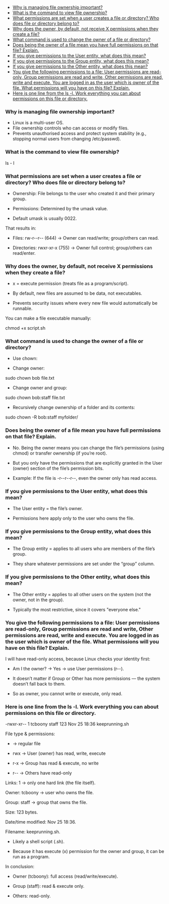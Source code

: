 
- [Why is managing file ownership important?](#why-is-managing-file-ownership-important)
- [What is the command to view file ownership?](#what-is-the-command-to-view-file-ownership)
- [What permissions are set when a user creates a file or directory? Who does file or directory belong to?](#what-permissions-are-set-when-a-user-creates-a-file-or-directory-who-does-file-or-directory-belong-to)
- [Why does the owner, by default, not receive X permissions when they create a file?](#why-does-the-owner-by-default-not-receive-x-permissions-when-they-create-a-file)
- [What command is used to change the owner of a file or directory?](#what-command-is-used-to-change-the-owner-of-a-file-or-directory)
- [Does being the owner of a file mean you have full permissions on that file? Explain.](#does-being-the-owner-of-a-file-mean-you-have-full-permissions-on-that-file-explain)
- [If you give permissions to the User entity, what does this mean?](#if-you-give-permissions-to-the-user-entity-what-does-this-mean)
- [If you give permissions to the Group entity, what does this mean?](#if-you-give-permissions-to-the-group-entity-what-does-this-mean)
- [If you give permissions to the Other entity, what does this mean?](#if-you-give-permissions-to-the-other-entity-what-does-this-mean)
- [You give the following permissions to a file: User permissions are read-only, Group permissions are read and write, Other permissions are read, write and execute. You are logged in as the user which is owner of the file. What permissions will you have on this file? Explain.](#you-give-the-following-permissions-to-a-file-user-permissions-are-read-only-group-permissions-are-read-and-write-other-permissions-are-read-write-and-execute-you-are-logged-in-as-the-user-which-is-owner-of-the-file-what-permissions-will-you-have-on-this-file-explain)
- [Here is one line from the ls -l. Work everything you can about permissions on this file or directory.](#here-is-one-line-from-the-ls--l-work-everything-you-can-about-permissions-on-this-file-or-directory)



### Why is managing file ownership important?

* Linux is a multi-user OS.
* File ownership controls who can access or modify files.
* Prevents unauthorised access and protect system stability (e.g., stopping normal users from changing /etc/passwd).


### What is the command to view file ownership?

ls - l


### What permissions are set when a user creates a file or directory? Who does file or directory belong to?

* Ownership: File belongs to the user who created it and their primary group.

* Permissions: Determined by the umask value.

* Default umask is usually 0022.

That results in:

* Files: rw-r--r-- (644) → Owner can read/write; group/others can read.

* Directories: rwxr-xr-x (755) → Owner full control; group/others can read/enter.

### Why does the owner, by default, not receive X permissions when they create a file?

* x = execute permission (treats file as a program/script).

* By default, new files are assumed to be data, not executables.

* Prevents security issues where every new file would automatically be runnable.

You can make a file executable manually:

chmod +x script.sh


### What command is used to change the owner of a file or directory?

* Use chown:

* Change owner:

sudo chown bob file.txt


* Change owner and group:

sudo chown bob:staff file.txt


* Recursively change ownership of a folder and its contents:

sudo chown -R bob:staff myfolder/


 ### Does being the owner of a file mean you have full permissions on that file? Explain.

* No. Being the owner means you can change the file’s permissions (using chmod) or transfer ownership (if you’re root).

* But you only have the permissions that are explicitly granted in the User (owner) section of the file’s permission bits.

* Example: If the file is -r--r--r--, even the owner only has read access.

### If you give permissions to the User entity, what does this mean?

* The User entity = the file’s owner.

* Permissions here apply only to the user who owns the file.


### If you give permissions to the Group entity, what does this mean?

* The Group entity = applies to all users who are members of the file’s group.

* They share whatever permissions are set under the “group” column.

### If you give permissions to the Other entity, what does this mean?

* The Other entity = applies to all other users on the system (not the owner, not in the group).

* Typically the most restrictive, since it covers "everyone else."

### You give the following permissions to a file: User permissions are read-only, Group permissions are read and write, Other permissions are read, write and execute. You are logged in as the user which is owner of the file. What permissions will you have on this file? Explain.

I will have read-only access, because Linux checks your identity first:

* Am I the owner? → Yes → use User permissions (r--).

* It doesn’t matter if Group or Other has more permissions — the system doesn’t fall back to them.

* So as owner, you cannot write or execute, only read.

### Here is one line from the ls -l. Work everything you can about permissions on this file or directory.

-rwxr-xr-- 1 tcboony staff  123 Nov 25 18:36 keeprunning.sh

File type & permissions:

* → regular file

* rwx → User (owner) has read, write, execute

* r-x → Group has read & execute, no write

* r-- → Others have read-only

Links: 1 → only one hard link (the file itself).

Owner: tcboony → user who owns the file.

Group: staff → group that owns the file.

Size: 123 bytes.

Date/time modified: Nov 25 18:36.

Filename: keeprunning.sh.

* Likely a shell script (.sh).

* Because it has execute (x) permission for the owner and group, it can be run as a program.

In conclusion: 
* Owner (tcboony): full access (read/write/execute).

* Group (staff): read & execute only.

* Others: read-only.